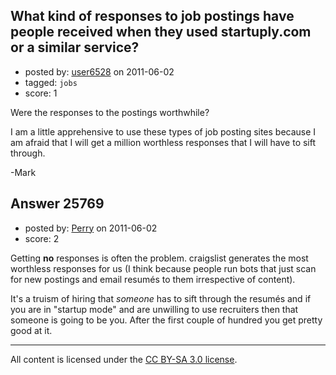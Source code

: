 ## What kind of responses to job postings have people received when they used startuply.com or a similar service?

- posted by: [user6528](https://stackexchange.com/users/-1/6528-user6528) on 2011-06-02
- tagged: `jobs`
- score: 1


Were the responses to the postings worthwhile?


I am a little apprehensive to use these types of job posting sites because I am afraid that I will get a million worthless responses that I will have to sift through.

-Mark




## Answer 25769

- posted by: [Perry](https://stackexchange.com/users/-1/8759-perry) on 2011-06-02
- score: 2

Getting **no** responses is often the problem.  craigslist generates the most worthless responses for us (I think because people run bots that just scan for new postings and email resumés to them irrespective of content).  

It's a truism of hiring that *someone* has to sift through the resumés and if you are in "startup mode" and are unwilling to use recruiters then that someone is going to be you.  After the first couple of hundred you get pretty good at it.



---

All content is licensed under the [CC BY-SA 3.0 license](https://creativecommons.org/licenses/by-sa/3.0/).
